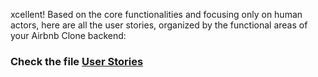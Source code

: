 xcellent! Based on the core functionalities and focusing only on human actors, here are all the user stories, organized by the functional areas of your Airbnb Clone backend:
### Check the file [User Stories](https://github.com/airbnb-clone/backend/blob/main/user_stories.md)